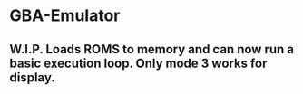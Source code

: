 # GBA-Emulator
## W.I.P. Loads ROMS to memory and can now run a basic execution loop. Only mode 3 works for display.
